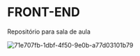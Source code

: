 # FRONT-END

Repositório para sala de aula

![71e707fb-1dbf-4f50-9e0b-a77d03101b79](https://github.com/user-attachments/assets/9f13d35d-bd3d-4e30-bf07-d2dbc2d1f3c0)
